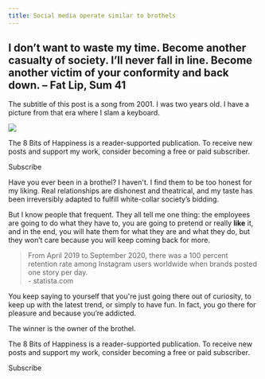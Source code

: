 ```yaml
---
title: Social media operate similar to brothels
---
```


## I don’t want to waste my time. Become another casualty of society. I’ll never fall in line. Become another victim of your conformity and back down. – Fat Lip, Sum 41

The subtitle of this post is a song from 2001. I was two years old. I have a picture from that era where I slam a keyboard.

[![](https://substackcdn.com/image/fetch/w_1456,c_limit,f_auto,q_auto:good,fl_progressive:steep/https%3A%2F%2Fsubstack-post-media.s3.amazonaws.com%2Fpublic%2Fimages%2F2fbdbc4b-c235-4c77-a5c5-d6cf45a75d62_1280x720.jpeg)](https://substackcdn.com/image/fetch/f_auto,q_auto:good,fl_progressive:steep/https%3A%2F%2Fsubstack-post-media.s3.amazonaws.com%2Fpublic%2Fimages%2F2fbdbc4b-c235-4c77-a5c5-d6cf45a75d62_1280x720.jpeg)

The 8 Bits of Happiness is a reader-supported publication. To receive new posts and support my work, consider becoming a free or paid subscriber.

Subscribe

Have you ever been in a brothel? I haven't. I find them to be too honest for my liking. Real relationships are dishonest and theatrical, and my taste has been irreversibly adapted to fulfill white-collar society’s bidding.

But I know people that frequent. They all tell me one thing: the employees are going to do what they have to, you are going to pretend or really **like** it, and in the end, you will hate them for what they are and what they do, but they won’t care because you will keep coming back for more.

> From April 2019 to September 2020, there was a 100 percent retention rate among Instagram users worldwide when brands posted one story per day.  
> \- statista.com

You keep saying to yourself that you're just going there out of curiosity, to keep up with the latest trend, or simply to have fun. In fact, you go there for pleasure and because you’re addicted.

The winner is the owner of the brothel.

The 8 Bits of Happiness is a reader-supported publication. To receive new posts and support my work, consider becoming a free or paid subscriber.

Subscribe
